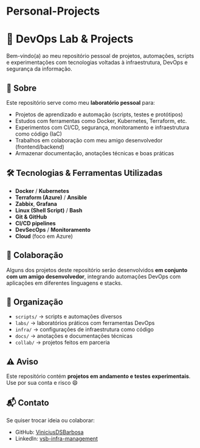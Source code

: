 # Personal-Projects

# 🧠 DevOps Lab & Projects

Bem-vindo(a) ao meu repositório pessoal de projetos, automações, scripts e experimentações com tecnologias voltadas à infraestrutura, DevOps e segurança da informação.

## 📌 Sobre

Este repositório serve como meu **laboratório pessoal** para:

- Projetos de aprendizado e automação (scripts, testes e protótipos)
- Estudos com ferramentas como Docker, Kubernetes, Terraform, etc.
- Experimentos com CI/CD, segurança, monitoramento e infraestrutura como código (IaC)
- Trabalhos em colaboração com meu amigo desenvolvedor (frontend/backend)
- Armazenar documentação, anotações técnicas e boas práticas

## 🛠️ Tecnologias & Ferramentas Utilizadas

- **Docker** / **Kubernetes**
- **Terraform (Azure)** / **Ansible**
- **Zabbix**, **Grafana**
- **Linux (Shell Script)** / **Bash**
- **Git & GitHub**
- **CI/CD pipelines**
- **DevSecOps** / **Monitoramento**
- **Cloud** (foco em Azure)

## 🤝 Colaboração

Alguns dos projetos deste repositório serão desenvolvidos **em conjunto com um amigo desenvolvedor**, integrando automações DevOps com aplicações em diferentes linguagens e stacks.

## 📂 Organização

- `scripts/` → scripts e automações diversos
- `labs/` → laboratórios práticos com ferramentas DevOps
- `infra/` → configurações de infraestrutura como código
- `docs/` → anotações e documentações técnicas
- `collab/` → projetos feitos em parceria

## ⚠️ Aviso

Este repositório contém **projetos em andamento e testes experimentais**. Use por sua conta e risco 😄

## 📬 Contato

Se quiser trocar ideia ou colaborar:

- GitHub: [ViniciusDSBarbosa](https://github.com/ViniciusDSBarbosa)
- LinkedIn: [vsb-infra-management](https://linkedin.com/in/vsb-infra-management)
